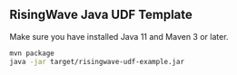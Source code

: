 ## RisingWave Java UDF Template

Make sure you have installed Java 11 and Maven 3 or later.

```sh
mvn package
java -jar target/risingwave-udf-example.jar
```
